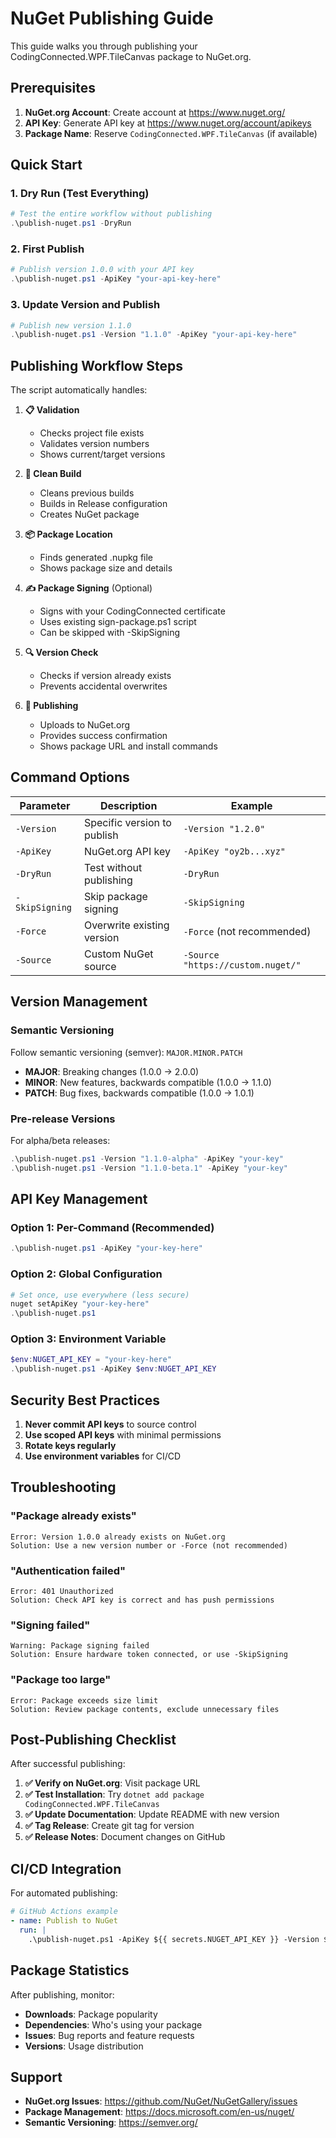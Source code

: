 # NuGet Publishing Guide

This guide walks you through publishing your CodingConnected.WPF.TileCanvas package to NuGet.org.

## Prerequisites

1. **NuGet.org Account**: Create account at https://www.nuget.org/
2. **API Key**: Generate API key at https://www.nuget.org/account/apikeys
3. **Package Name**: Reserve `CodingConnected.WPF.TileCanvas` (if available)

## Quick Start

### 1. Dry Run (Test Everything)
```powershell
# Test the entire workflow without publishing
.\publish-nuget.ps1 -DryRun
```

### 2. First Publish
```powershell
# Publish version 1.0.0 with your API key
.\publish-nuget.ps1 -ApiKey "your-api-key-here"
```

### 3. Update Version and Publish
```powershell
# Publish new version 1.1.0
.\publish-nuget.ps1 -Version "1.1.0" -ApiKey "your-api-key-here"
```

## Publishing Workflow Steps

The script automatically handles:

1. **📋 Validation**
   - Checks project file exists
   - Validates version numbers
   - Shows current/target versions

2. **🔨 Clean Build**
   - Cleans previous builds
   - Builds in Release configuration
   - Creates NuGet package

3. **📦 Package Location**
   - Finds generated .nupkg file
   - Shows package size and details

4. **✍️ Package Signing** (Optional)
   - Signs with your CodingConnected certificate
   - Uses existing sign-package.ps1 script
   - Can be skipped with -SkipSigning

5. **🔍 Version Check**
   - Checks if version already exists
   - Prevents accidental overwrites

6. **🚀 Publishing**
   - Uploads to NuGet.org
   - Provides success confirmation
   - Shows package URL and install commands

## Command Options

| Parameter | Description | Example |
|-----------|-------------|---------|
| `-Version` | Specific version to publish | `-Version "1.2.0"` |
| `-ApiKey` | NuGet.org API key | `-ApiKey "oy2b...xyz"` |
| `-DryRun` | Test without publishing | `-DryRun` |
| `-SkipSigning` | Skip package signing | `-SkipSigning` |
| `-Force` | Overwrite existing version | `-Force` (not recommended) |
| `-Source` | Custom NuGet source | `-Source "https://custom.nuget/"` |

## Version Management

### Semantic Versioning
Follow semantic versioning (semver): `MAJOR.MINOR.PATCH`

- **MAJOR**: Breaking changes (1.0.0 → 2.0.0)
- **MINOR**: New features, backwards compatible (1.0.0 → 1.1.0)  
- **PATCH**: Bug fixes, backwards compatible (1.0.0 → 1.0.1)

### Pre-release Versions
For alpha/beta releases:
```powershell
.\publish-nuget.ps1 -Version "1.1.0-alpha" -ApiKey "your-key"
.\publish-nuget.ps1 -Version "1.1.0-beta.1" -ApiKey "your-key"
```

## API Key Management

### Option 1: Per-Command (Recommended)
```powershell
.\publish-nuget.ps1 -ApiKey "your-key-here"
```

### Option 2: Global Configuration
```powershell
# Set once, use everywhere (less secure)
nuget setApiKey "your-key-here"
.\publish-nuget.ps1
```

### Option 3: Environment Variable
```powershell
$env:NUGET_API_KEY = "your-key-here"
.\publish-nuget.ps1 -ApiKey $env:NUGET_API_KEY
```

## Security Best Practices

1. **Never commit API keys** to source control
2. **Use scoped API keys** with minimal permissions
3. **Rotate keys regularly**
4. **Use environment variables** for CI/CD

## Troubleshooting

### "Package already exists"
```
Error: Version 1.0.0 already exists on NuGet.org
Solution: Use a new version number or -Force (not recommended)
```

### "Authentication failed"
```
Error: 401 Unauthorized
Solution: Check API key is correct and has push permissions
```

### "Signing failed"
```
Warning: Package signing failed
Solution: Ensure hardware token connected, or use -SkipSigning
```

### "Package too large"
```
Error: Package exceeds size limit
Solution: Review package contents, exclude unnecessary files
```

## Post-Publishing Checklist

After successful publishing:

1. **✅ Verify on NuGet.org**: Visit package URL
2. **✅ Test Installation**: Try `dotnet add package CodingConnected.WPF.TileCanvas`
3. **✅ Update Documentation**: Update README with new version
4. **✅ Tag Release**: Create git tag for version
5. **✅ Release Notes**: Document changes on GitHub

## CI/CD Integration

For automated publishing:

```yaml
# GitHub Actions example
- name: Publish to NuGet
  run: |
    .\publish-nuget.ps1 -ApiKey ${{ secrets.NUGET_API_KEY }} -Version ${{ github.ref_name }}
```

## Package Statistics

After publishing, monitor:
- **Downloads**: Package popularity
- **Dependencies**: Who's using your package
- **Issues**: Bug reports and feature requests
- **Versions**: Usage distribution

## Support

- **NuGet.org Issues**: https://github.com/NuGet/NuGetGallery/issues
- **Package Management**: https://docs.microsoft.com/en-us/nuget/
- **Semantic Versioning**: https://semver.org/